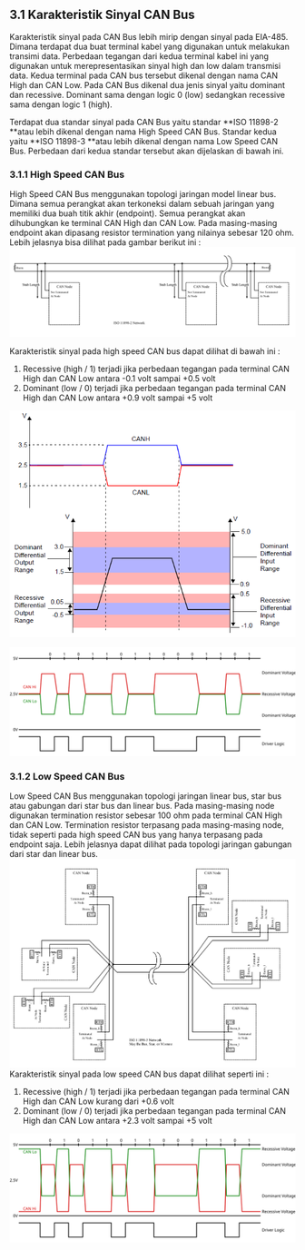 ## 3.1 Karakteristik Sinyal CAN Bus

Karakteristik sinyal pada CAN Bus lebih mirip dengan sinyal pada EIA-485. Dimana terdapat dua buat terminal kabel yang digunakan untuk melakukan transimi data. Perbedaan tegangan dari kedua terminal kabel ini yang digunakan untuk merepresentasikan sinyal high dan low dalam transmisi data. Kedua terminal pada CAN bus tersebut dikenal dengan nama CAN High dan CAN Low. Pada CAN Bus dikenal dua jenis sinyal yaitu dominant dan recessive. Dominant sama dengan logic 0 \(low\) sedangkan recessive sama dengan logic 1 \(high\).

Terdapat dua standar sinyal pada CAN Bus yaitu standar **ISO 11898-2 **atau lebih dikenal dengan nama High Speed CAN Bus. Standar kedua yaitu **ISO 11898-3 **atau lebih dikenal dengan nama Low Speed CAN Bus. Perbedaan dari kedua standar tersebut akan dijelaskan di bawah ini.

### 3.1.1 High Speed CAN Bus

High Speed CAN Bus menggunakan topologi jaringan model linear bus. Dimana semua perangkat akan terkoneksi dalam sebuah jaringan yang memiliki dua buah titik akhir \(endpoint\). Semua perangkat akan dihubungkan ke terminal CAN High dan CAN Low. Pada masing-masing endpoint akan dipasang resistor termination yang nilainya sebesar 120 ohm. Lebih jelasnya bisa dilihat pada gambar berikut ini :  
![](/assets/CAN_ISO11898-2_Network.png)

Karakteristik sinyal pada high speed CAN bus dapat dilihat di bawah ini :

1. Recessive \(high / 1\) terjadi jika perbedaan tegangan pada terminal CAN High dan CAN Low antara -0.1 volt sampai +0.5 volt
2. Dominant \(low / 0\) terjadi jika perbedaan tegangan pada terminal CAN High dan CAN Low antara +0.9 volt sampai +5 volt

![](/assets/2017-11-05_210341.png)

![](/assets/ISO11898-2.svg)

### 3.1.2 Low Speed CAN Bus

Low Speed CAN Bus menggunakan topologi jaringan linear bus, star bus atau gabungan dari star bus dan linear bus. Pada masing-masing node digunakan termination resistor sebesar 100 ohm pada terminal CAN High dan CAN Low. Termination resistor terpasang pada masing-masing node, tidak seperti pada high speed CAN bus yang hanya terpasang pada endpoint saja. Lebih jelasnya dapat dilihat pada topologi jaringan gabungan dari star dan linear bus.  
![](/assets/CAN_ISO11898-3_Network.png)Karakteristik sinyal pada low speed CAN bus dapat dilihat seperti ini :

1. Recessive \(high / 1\) terjadi jika perbedaan tegangan pada terminal CAN High dan CAN Low kurang dari +0.6 volt
2. Dominant \(low / 0\) terjadi jika perbedaan tegangan pada terminal CAN High dan CAN Low antara +2.3 volt sampai +5 volt

![](/assets/ISO11898-3_Waveform.svg)



